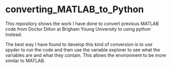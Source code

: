 # converting_MATLAB_to_Python
This repository shows the work I have done to convert previous MATLAB code from Doctor Dillon at Brigham Young University to using python instead. 

The best way I have found to develop this kind of conversion is to use spyder to run the code and then use the variable explorer to see what the variables are and what they contain. This allows the environment to be more similar to MATLAB.